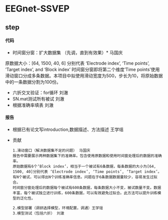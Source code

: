 # EEGnet-SSVEP


## step
#### 代码

- 时间窗分窗：扩大数据集 （先调，直到有效果）* 马国庆

原数据大小：[64, 1500, 40, 6] 分别代表 ‘Electrode index’, ‘Time points’, ‘Target index’, and ‘Block index’
时间窗分窗即将第二个维度‘Time points’使用滑动窗口分成多条数据。本项目中拟使用滑动宽度为500，步长为10，将原始数据中的一条数据分割为100份。
- 六折交叉验证：for循环 刘澈
- SN.mat测试所有被试 刘澈
- 根据准确率填表 刘澈

#### 报告
- 根据已有论文写introduction,数据描述、方法描述 王学瑶
- 贡献 

    ```
    1.滑动窗口（解决数据集不足的问题） 马国庆
    报告中需要展示两种数据集下的准确率。包含使用原数据和使用时间窗处理后的数据的准确率。
    原始数据有6个‘Block index’，相当于一个被试有6条数据，每条数据的大小为[64, 1500, 40]分别代表 ‘Electrode index’, ‘Time points’, ‘Target index’。有N个被试，可以得出N个训练准确率信息。问题在于6条数据数据量较少，容易发生过拟合。
    时间窗分窗处理后的数据每个被试有600条数据，每条数据大小不变，被试数量不变。数据丰富，每个被试独立进行训练，600条数据，可以有效避免过拟合。此方法可以提升训练模型的泛化性。

    2.模型部署（调研选择模型，环境配置，调通）王学瑶
    3.模型测试（包括六折） 刘澈
    ```

